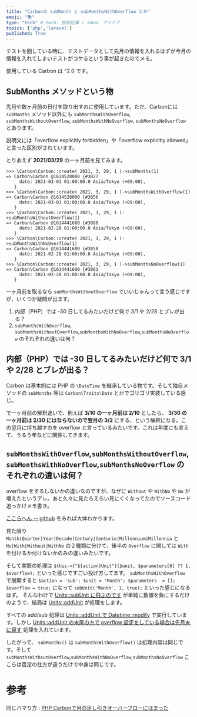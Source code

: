 ```yaml
---
title: "Carbonの subMonth と subMonthsWithOverflow とか"
emoji: "📚"
type: "tech" # tech: 技術記事 / idea: アイデア
topics: ['php','laravel']
published: True
---
```


テストを回している時に、テストデータとして先月の情報を入れるはずが今月の情報を入れてしまいテストがコケるという事が起きたのでメモ。

使用している Carbon は ^2.0 です。

## SubMonths メソッドという物

先月や数ヶ月前の日付を取り出すのに使用しています。ただ、Carbonには `subMonths` メソッド以外にも `subMonthsWithOverflow`, `subMonthsWithoutOverflow`, `subMonthsWithNoOverflow`, `subMonthsNoOverflow` とあります。

説明文には「overflow explicitly forbidden」や「overflow explicitly allowed」と言った区別がされています。

とりあえず **2021/03/29** の一ヶ月前を見てみます。

```shell
>>> \Carbon\Carbon::create( 2021, 3, 29, 1 )->subMonths(1)
=> Carbon\Carbon @1614528000 {#3827
     date: 2021-03-01 01:00:00.0 Asia/Tokyo (+09:00),
   }
>>> \Carbon\Carbon::create( 2021, 3, 29, 1 )->subMonthsWithOverflow(1)
=> Carbon\Carbon @1614528000 {#3856
     date: 2021-03-01 01:00:00.0 Asia/Tokyo (+09:00),
   }
>>> \Carbon\Carbon::create( 2021, 3, 29, 1 )->subMonthsWithoutOverflow(1)
=> Carbon\Carbon @1614441600 {#3860
     date: 2021-02-28 01:00:00.0 Asia/Tokyo (+09:00),
   }
>>> \Carbon\Carbon::create( 2021, 3, 29, 1 )->subMonthsWithNoOverflow(1)
=> Carbon\Carbon @1614441600 {#3858
     date: 2021-02-28 01:00:00.0 Asia/Tokyo (+09:00),
   }
>>> \Carbon\Carbon::create( 2021, 3, 29, 1 )->subMonthsNoOverflow(1)
=> Carbon\Carbon @1614441600 {#3861
     date: 2021-02-28 01:00:00.0 Asia/Tokyo (+09:00),
   }
```

一ヶ月前を取るなら `subMonthsWithoutOverflow` でいいじゃんって言う感じですが、いくつか疑問が出ます。

1. 内部（PHP）では -30 日してるみたいだけど何で 3/1 や 2/28 とブレが出る？
2. `subMonthsWithOverflow`, `subMonthsWithoutOverflow`,`subMonthsWithNoOverflow`,`subMonthsNoOverflow` のそれぞれの違いは何？


## 内部（PHP）では -30 日してるみたいだけど何で 3/1 や 2/28 とブレが出る？

Carbon は基本的には PHP の `\DateTime` を継承している物です。そして独自メソッドの `subMonths` 等は `Carbon\Traits\Date` とかでゴリゴリ実装している感じ。 

で一ヶ月前の解釈違いで、例えば **3/10 の一ヶ月前は 2/10** としたら、 **3/30 の一ヶ月前は 2/30 にはならないので翌月の 3/2** にする、という解釈になる。この翌月に持ち越すのを overflow と言っているみたいです。これは年度にも言えて、うるう年などに関係してきます。


## `subMonthsWithOverflow`,`subMonthsWithoutOverflow`,`subMonthsWithNoOverflow`,`subMonthsNoOverflow` のそれぞれの違いは何？

overflow をするしないかの違いなのですが、なぜに `Without` や `WithNo` や `No` が増えたというアレ。あと久々に見たらえらい見にくくなってたのでソースコード追っかけメモ書き。

[ここらへん -- github](https://github.com/briannesbitt/Carbon/blob/master/src/Carbon/Traits/Date.php#L2526-L2541) をみれば大体わかります。

見た限り `Month|Quarter|Year|Decade|Century|Centurie|Millennium|Millennia` と `No|With|Without|WithNo` の２種類に分けて、後半の `Overflow` に関しては `With` を付けるか付けないかのみの違いみたいです。

そして実際の処理は `$this->{"${action}Unit"}($unit, $parameters[0] ?? 1, $overflow);` といった感じですごい投げ方してます。 `subMonthsWithOverflow` で展開すると `$action = 'sub'; $unit = 'Month'; $parameters  = []; $overflow = true;` になって `subUnit('Month', 1, true);` といった感じになるはず。
そんなわけで [Units::subUnit に飛ぶのです](https://github.com/briannesbitt/Carbon/blob/master/src/Carbon/Traits/Units.php#L325-L328) が単純に数値を負にするだけのようで、結局は [Units::addUnit](https://github.com/briannesbitt/Carbon/blob/master/src/Carbon/Traits/Units.php#L230) が処理をします。

すべての add/sub 処理は [Units::addUnit で Datetime::modify](https://github.com/briannesbitt/Carbon/blob/master/src/Carbon/Traits/Units.php#L303) で実行しています。しかし [Units::addUnit の末尾の方で overflow 設定をしている場合は先月末に戻す](https://github.com/briannesbitt/Carbon/blob/master/src/Carbon/Traits/Units.php#L309-L311) 処理を入れています。

したがって、 `subMonths()` は `subMonthsWithOverflow()` は処理内容は同じです。そして `subMonthsWithoutOverflow`,`subMonthsWithNoOverflow`,`subMonthsNoOverflow` ここらは否定の仕方が違うだけで中身は同じです。

# 参考

同じハマり方 : [PHP Carbonで月の足し引きオーバーフローにはまった](https://zenn.dev/garypippi/articles/fb48b3dccaa50de167ce)

